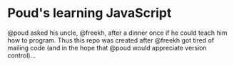# Poud's learning JavaScript
@poud asked his uncle, @freekh, after a dinner once if he could teach him how to program. 
Thus this repo was created after @freekh got tired of mailing code (and in the hope that @poud would appreciate version control)...

